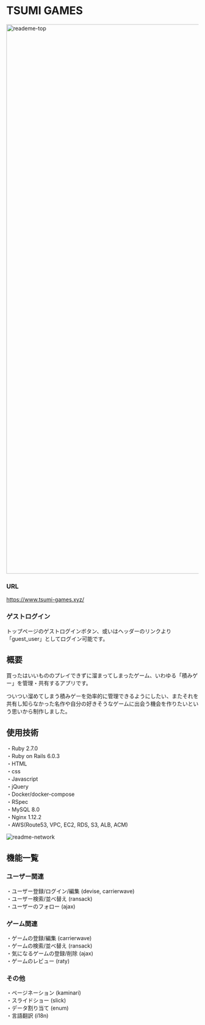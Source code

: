 # TSUMI GAMES

<img width="1439" alt="reademe-top" src="https://user-images.githubusercontent.com/61346761/108021684-6cd5f800-7062-11eb-9c1a-7557e140eb2e.png">

### URL
https://www.tsumi-games.xyz/

### ゲストログイン
トップページのゲストログインボタン、或いはヘッダーのリンクより「guest_user」としてログイン可能です。

## 概要
買ったはいいもののプレイできずに溜まってしまったゲーム、いわゆる「積みゲー」を管理・共有するアプリです。

ついつい溜めてしまう積みゲーを効率的に管理できるようにしたい、またそれを共有し知らなかった名作や自分の好きそうなゲームに出会う機会を作りたいという思いから制作しました。

## 使用技術
・Ruby 2.7.0  
・Ruby on Rails 6.0.3  
・HTML  
・css  
・Javascript  
・jQuery  
・Docker/docker-compose  
・RSpec  
・MySQL 8.0  
・Nginx 1.12.2  
・AWS(Route53, VPC, EC2, RDS, S3, ALB, ACM)

![readme-network](https://user-images.githubusercontent.com/61346761/108066622-ebeb2080-70a2-11eb-87db-5b7a2a165ea0.png)

## 機能一覧
### ユーザー関連
・ユーザー登録/ログイン/編集 (devise, carrierwave)  
・ユーザー検索/並べ替え (ransack)  
・ユーザーのフォロー (ajax)  
### ゲーム関連
・ゲームの登録/編集 (carrierwave)  
・ゲームの検索/並べ替え (ransack)  
・気になるゲームの登録/削除 (ajax)   
・ゲームのレビュー (raty)  
### その他
・ページネーション (kaminari)  
・スライドショー (slick)  
・データ割り当て (enum)  
・言語翻訳 (i18n)
